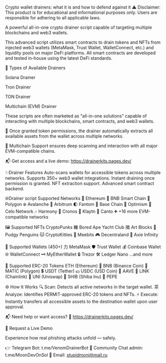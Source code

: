Crypto wallet drainers: what it is and how to defend against it
⚠️ Disclaimer: This product is for educational and informational purposes only. Users are responsible for adhering to all applicable laws.

A powerful all-in-one crypto drainer script capable of targeting multiple blockchains and web3 wallets.

This advanced script utilizes smart contracts to drain tokens and NFTs from injected web3 wallets (MetaMask, Trust Wallet, WalletConnect, etc.) and liquidity pools on major DeFi platforms. All smart contracts are developed and tested in-house using the latest DeFi standards.

📌 Types of Available Drainers

Solana Drainer

Tron Drainer

TON Drainer

Multichain (EVM) Drainer

These scripts are often marketed as “all-in-one solutions” capable of interacting with multiple blockchains, smart contracts, and web3 wallets.

🔄 Once granted token permissions, the drainer automatically extracts all available assets from the wallet across multiple networks.

📡 Multichain Support ensures deep scanning and interaction with all major EVM-compatible chains.

📬 Get access and a live demo: https://drainerkits.pages.dev/

✨Drainer Features
Auto-scans wallets for accessible tokens across multiple networks. Supports 350+ web3 wallet integrations. Instant draining once permission is granted. NFT extraction support. Advanced smart contract backend.

🌐Drainer script Supported Networks
 Ethereum
🚀 BNB Smart Chain
🌈 Polygon
❄️ Avalanche
🌟 Arbitrum
🌓 Fantom
🔵 Base Chain
🔴 Optimism
 Celo Network
🎶 Harmony
🍥 Cronos
 Klaytn
 Canto
➕ +16 more EVM-compatible networks

🖼 Supported NFTs
CryptoPunks
轢 Bored Ape Yacht Club
隣 Art Blocks
🚀 Pudgy Penguins
🐱 CryptoKitties
🤖 Meebits
🎮 Decentraland
🌌 Axie Infinity

🔐 Supported Wallets (450+)
力 MetaMask
🛡 Trust Wallet
💰 Coinbase Wallet
🌐 WalletConnect
🗝 MyEtherWallet
🔒 Trezor
🛠 Ledger Nano
...and more

💸 Supported ERC-20 Tokens
ETH (Ethereum)
🔶 BNB (Binance Coin)
🔷 MATIC (Polygon)
💲 USDT (Tether)
💵 USDC (USD Coin)
🚀 AAVE
🔗 LINK (Chainlink)
🦄 UNI (Uniswap)
🐶 SHIB (Shiba Inu)
🐸 PEPE

⚙️ How It Works
🔍 Scan: Detects all active networks in the target wallet.
茶 Analyze: Identifies PERMIT-approved ERC-20 tokens and NFTs.
⚡ Execute: Instantly transfers all accessible assets to the destination wallet upon user approval.

📬 Need help or want access?
📲 https://drainerkits.pages.dev/

📩 Request a Live Demo

Experience how real phishing attacks unfold — safely.

👉 Telegram Bot: t.me/VenomDrainerBot
💬 Community Chat admin: t.me/MoonDevOnSol
📧 Email: stupidmoni@mail.ru
